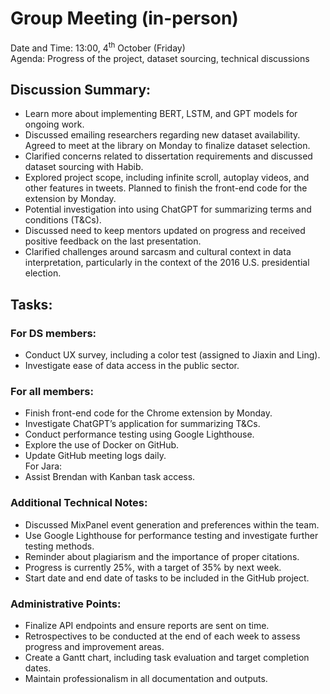 # Group Meeting (in-person)
Date and Time: 13:00, 4<sup>th</sup> October (Friday)\
Agenda: Progress of the project, dataset sourcing, technical discussions
## Discussion Summary:
- Learn more about implementing BERT, LSTM, and GPT models for ongoing work.
- Discussed emailing researchers regarding new dataset availability. Agreed to meet at the library on Monday to finalize dataset selection.
- Clarified concerns related to dissertation requirements and discussed dataset sourcing with Habib.
- Explored project scope, including infinite scroll, autoplay videos, and other features in tweets. Planned to finish the front-end code for the extension by Monday.
- Potential investigation into using ChatGPT for summarizing terms and conditions (T&Cs).
- Discussed need to keep mentors updated on progress and received positive feedback on the last presentation.
- Clarified challenges around sarcasm and cultural context in data interpretation, particularly in the context of the 2016 U.S. presidential election.
## Tasks:
### For DS members:
- Conduct UX survey, including a color test (assigned to Jiaxin and Ling).
- Investigate ease of data access in the public sector.
### For all members:
- Finish front-end code for the Chrome extension by Monday.
- Investigate ChatGPT’s application for summarizing T&Cs.
- Conduct performance testing using Google Lighthouse.
- Explore the use of Docker on GitHub.
- Update GitHub meeting logs daily.\
For Jara:
- Assist Brendan with Kanban task access.
### Additional Technical Notes:
- Discussed MixPanel event generation and preferences within the team.
- Use Google Lighthouse for performance testing and investigate further testing methods.
- Reminder about plagiarism and the importance of proper citations.
- Progress is currently 25%, with a target of 35% by next week.
- Start date and end date of tasks to be included in the GitHub project.
### Administrative Points:
- Finalize API endpoints and ensure reports are sent on time.
- Retrospectives to be conducted at the end of each week to assess progress and improvement areas.
- Create a Gantt chart, including task evaluation and target completion dates.
- Maintain professionalism in all documentation and outputs.

